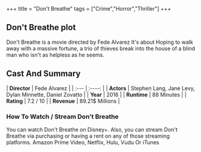 +++
title = "Don't Breathe"
tags = ["Crime","Horror","Thriller"]
+++
## Don't Breathe plot
Don't Breathe is a movie directed by Fede Alvarez It's about Hoping to walk away with a massive fortune, a trio of thieves break into the house of a blind man who isn't as helpless as he seems.
## Cast And Summary
| **Director**      | Fede Alvarez |
    | :---        |    :----:   |
    |  **Actors** | Stephen Lang, Jane Levy, Dylan Minnette, Daniel Zovatto |
    | **Year**   | 2016    |
    |  **Runtime** | 88 Minutes |
    |  **Rating** | 7.2 / 10 | 
    |  **Revenue** | 89.21$ Millions |
### How To Watch / Stream Don't Breathe
You can watch Don't Breathe on Disney+.
Also, you can stream Don't Breathe via purchasing or having a rent on any of those streaming platforms.
Amazon Prime Video, Netflix, Hulu, Vudu Or iTunes